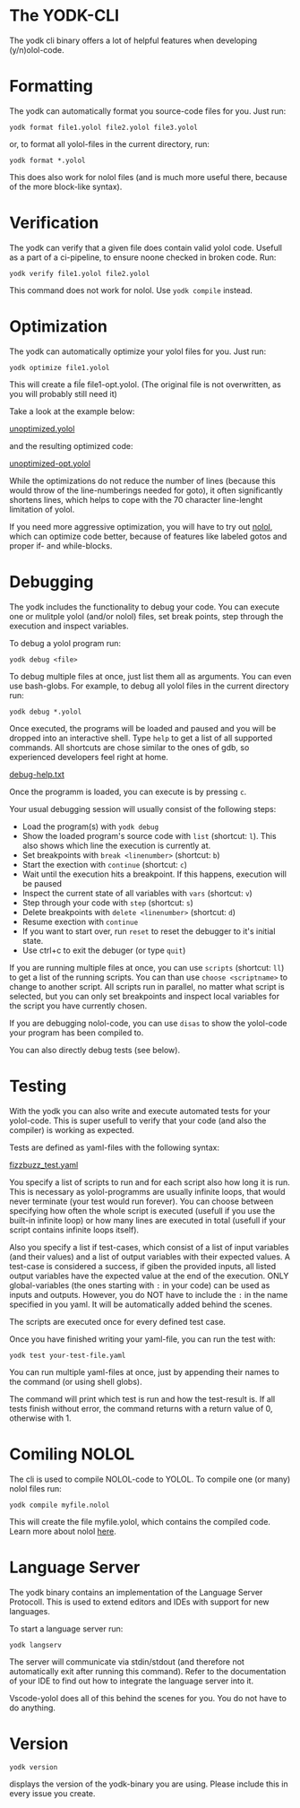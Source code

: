 # The YODK-CLI

The yodk cli binary offers a lot of helpful features when developing (y/n)olol-code.

# Formatting
The yodk can automatically format you source-code files for you. Just run:
```
yodk format file1.yolol file2.yolol file3.yolol
```
or, to format all yolol-files in the current directory, run:
```
yodk format *.yolol
```

This does also work for nolol files (and is much more useful there, because of the more block-like syntax).

# Verification
The yodk can verify that a given file does contain valid yolol code. Usefull as a part of a ci-pipeline, to ensure noone checked in broken code. Run:
```
yodk verify file1.yolol file2.yolol
```

This command does not work for nolol. Use ```yodk compile``` instead.

# Optimization
The yodk can automatically optimize your yolol files for you. Just run:
```
yodk optimize file1.yolol
```

This will create a fiĺe file1-opt.yolol. (The original file is not overwritten, as you will probably still need it)

Take a look at the example below:

[unoptimized.yolol](generated/code/yolol/unoptimized.yolol ':include')

and the resulting optimized code:

[unoptimized-opt.yolol](generated/code/yolol/unoptimized-opt.yolol ':include')

While the optimizations do not reduce the number of lines (because this would throw of the line-numberings needed for goto), it often significantly shortens lines, which helps to cope with the 70 character line-lenght limitation of yolol.  

If you need more aggressive optimization, you will have to try out [nolol](/nolol), which can optimize code better, because of features like labeled gotos and proper if- and while-blocks.


# Debugging
The yodk includes the functionality to debug your code. You can execute one or mulitple yolol (and/or nolol) files, set break points, step through the execution and inspect variables.  

To debug a yolol program run:  
```
yodk debug <file>
```

To debug multiple files at once, just list them all as arguments. You can even use bash-globs. For example, to debug all yolol files in the current directory run:  
```
yodk debug *.yolol
```

Once executed, the programs will be loaded and paused and you will be dropped into an interactive shell. Type ```help``` to get a list of all supported commands. All shortcuts are chose similar to the ones of gdb, so experienced developers feel right at home.

[debug-help.txt](generated/cli/debug-help.txt ':include')

Once the programm is loaded, you can execute is by pressing ```c```.  

Your usual debugging session will usually consist of the following steps:
- Load the program(s) with ```yodk debug```
- Show the loaded program's source code with ```list``` (shortcut: ```l```). This also shows which line the execution is currently at.
- Set breakpoints with ```break <linenumber>``` (shortcut: ```b```)
- Start the exection with ```continue``` (shortcut: ```c```)
- Wait until the execution hits a breakpoint. If this happens, execution will be paused
- Inspect the current state of all variables with ```vars``` (shortcut: ```v```)
- Step through your code with ```step``` (shortcut: ```s```)
- Delete breakpoints with ```delete <linenumber>``` (shortcut: ```d```)
- Resume exection with ```continue```
- If you want to start over, run ```reset``` to reset the debugger to it's initial state.
- Use ctrl+c to exit the debuger (or type ```quit```)

If you are running multiple files at once, you can use ```scripts``` (shortcut: ```ll```) to get a list of the running scripts. You can than use ```choose <scriptname>``` to change to another script. All scripts run in parallel, no matter what script is selected, but you can only set breakpoints and inspect local variables for the script you have currently chosen.  

If you are debugging nolol-code, you can use ```disas``` to show the yolol-code your program has been compiled to.  

You can also directly debug tests (see below).

# Testing
With the yodk you can also write and execute automated tests for your yolol-code. This is super usefull to verify that your code (and also the compiler) is working as expected.  

Tests are defined as yaml-files with the following syntax: 

[fizzbuzz_test.yaml](generated/tests/fizzbuzz_test.yaml ':include')

You specify a list of scripts to run and for each script also how long it is run. This is necessary as yolol-programms are usually infinite loops, that would never terminate (your test would run forever). You can choose between specifying how often the whole script is executed (usefull if you use the built-in infinite loop) or how many lines are executed in total (usefull if your script contains infinite loops itself).  

Also you specify a list if test-cases, which consist of a list of input variables (and their values) and a list of output variables with their expected values. A test-case is considered a success, if giben the provided inputs, all listed output variables have the expected value at the end of the execution. ONLY global-variables (the ones starting with ```:``` in your code) can be used as inputs and outputs. However, you do NOT have to include the ```:``` in the name specified in you yaml. It will be automatically added behind the scenes.  

The scripts are executed once for every defined test case.  

Once you have finished writing your yaml-file, you can run the test with:
```
yodk test your-test-file.yaml
```

You can run multiple yaml-files at once, just by appending their names to the command (or using shell globs).  

The command will print which test is run and how the test-result is. If all tests finish without error, the command returns with a return value of 0, otherwise with 1.

# Comiling NOLOL
The cli is used to compile NOLOL-code to YOLOL. To compile one (or many) nolol files run:
```
yodk compile myfile.nolol
```

This will create the file myfile.yolol, which contains the compiled code.
Learn more about nolol [here](/nolol).

# Language Server
The yodk binary contains an implementation of the Language Server Protocoll. This is used to extend editors and IDEs with support for new languages.  

To start a language server run:
```
yodk langserv
```
The server will communicate via stdin/stdout (and therefore not automatically exit after running this command).
Refer to the documentation of your IDE to find out how to integrate the language server into it.  

Vscode-yolol does all of this behind the scenes for you. You do not have to do anything.

# Version
```
yodk version
```
displays the version of the yodk-binary you are using. Please include this in every issue you create.